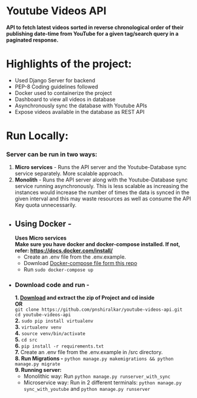 # Youtube Videos API
**API to fetch latest videos sorted in reverse chronological order of their publishing date-time from YouTube for a given tag/search query in a paginated response.**


# Highlights of the project:
- Used Django Server for backend
- PEP-8 Coding guidelines followed
- Docker used to containerize the project
- Dashboard to view all videos in database
- Asynchronously sync the database with Youtube APIs
- Expose videos available in the database as REST API

# Run Locally:
### Server can be run in two ways:

1. **Micro services** - Runs the API server and the Youtube-Database sync service separately. More scalable approach.
2. **Monolith** - Runs the API server along with the Youtube-Database sync service running asynchronously. This is less scalable as increasing the instances would increase the number of times the data is synced in the given interval and this may waste resources as well as consume the API Key quota unnecessarily.

* ## Using Docker - 
  **Uses Micro services**\
   **Make sure you have docker and docker-compose installed. If not, refer: https://docs.docker.com/install/**
   - Create an .env file from the .env.example.
   - Download [Docker-compose file form this repo](https://github.com/pnshiralkar/youtube-videos-api/docker-compose.yml)
   - Run `sudo docker-compose up`
* ### Download code and run - 
    **1. [Download](https://github.com/pnshiralkar/youtube-videos-api/archive/master.zip) and extract the zip of Project and cd inside**\
    **OR**\
    `git clone https://github.com/pnshiralkar/youtube-videos-api.git`\
    `cd youtube-videos-api`\
    **2.** `sudo pip install virtualenv`\
    **3.** `virtualenv venv`\
    **4.** `source venv/bin/activate`\
    **5.** `cd src`\
    **6.** `pip install -r requirements.txt`\
    **7.** Create an .env file from the .env.example in /src directory.\
    **8. Run Migrations -** `python manage.py makemigrations && python manage.py migrate`\
    **9. Running server:**
    - Monolithic way: Run `python manage.py runserver_with_sync`
    - Microservice way: Run in 2 different terminals: `python manage.py sync_with_youtube` and `python manage.py runserver`

    
